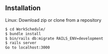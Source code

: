 ## Installation
Linux:
Download zip or clone from a repository
```bash
$ cd WorkSchedule/
$ bundle install
$ bin/rails db:migrate RAILS_ENV=development
$ rails server
Go to localhost:3000
